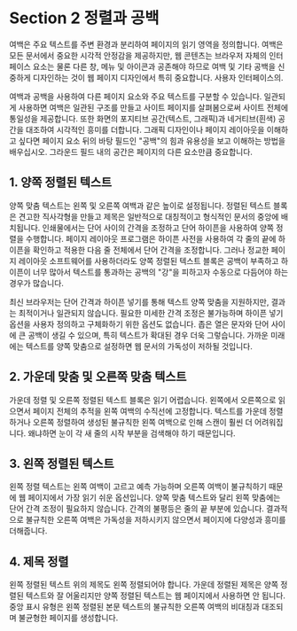 # Section 2 정렬과 공백

여백은 주요 텍스트를 주변 환경과 분리하여 페이지의 읽기 영역을 정의합니다. 여백은 모든 문서에서 중요한 시각적 안정감을 제공하지만, 웹 콘텐츠는 브라우저 자체의 인터페이스 요소는 물론 다른 창, 메뉴 및 아이콘과 공존해야 하므로 여백 및 기타 공백을 신중하게 디자인하는 것이 웹 페이지 디자인에서 특히 중요합니다. 사용자 인터페이스의.

여백과 공백을 사용하여 다른 페이지 요소와 주요 텍스트를 구분할 수 있습니다. 일관되게 사용하면 여백은 일관된 구조를 만들고 사이트 페이지를 살펴봄으로써 사이트 전체에 통일성을 제공합니다. 또한 화면의 포지티브 공간(텍스트, 그래픽)과 네거티브(흰색) 공간을 대조하여 시각적인 흥미를 더합니다. 그래픽 디자인이나 페이지 레이아웃을 이해하고 싶다면 페이지 요소 뒤의 바탕 필드인 "공백"의 힘과 유용성을 보고 이해하는 방법을 배우십시오. 그라운드 필드 내의 공간은 페이지의 다른 요소만큼 중요합니다.

## 1. 양쪽 정렬된 텍스트

양쪽 맞춤 텍스트는 왼쪽 및 오른쪽 여백과 같은 높이로 설정됩니다. 정렬된 텍스트 블록은 견고한 직사각형을 만들고 제목은 일반적으로 대칭적이고 형식적인 문서의 중앙에 배치됩니다. 인쇄물에서는 단어 사이의 간격을 조정하고 단어 하이픈을 사용하여 양쪽 정렬을 수행합니다. 페이지 레이아웃 프로그램은 하이픈 사전을 사용하여 각 줄의 끝에 하이픈을 확인하고 적용한 다음 줄 전체에서 단어 간격을 조정합니다. 그러나 정교한 페이지 레이아웃 소프트웨어를 사용하더라도 양쪽 정렬된 텍스트 블록은 공백이 부족하고 하이픈이 너무 많아서 텍스트를 통과하는 공백의 "강"을 피하고자 수동으로 다듬어야 하는 경우가 많습니다.

최신 브라우저는 단어 간격과 하이픈 넣기를 통해 텍스트 양쪽 맞춤을 지원하지만, 결과는 최적이거나 일관되지 않습니다. 필요한 미세한 간격 조정은 불가능하며 하이픈 넣기 옵션을 사용자 정의하고 구체화하기 위한 옵션도 없습니다. 좁은 열은 문자와 단어 사이에 큰 공백이 생길 수 있으며, 특히 텍스트가 확대된 경우 더욱 그렇습니다. 가까운 미래에는 텍스트를 양쪽 맞춤으로 설정하면 웹 문서의 가독성이 저하될 것입니다.

## 2. 가운데 맞춤 및 오른쪽 맞춤 텍스트

가운데 정렬 및 오른쪽 정렬된 텍스트 블록은 읽기 어렵습니다. 왼쪽에서 오른쪽으로 읽으면서 페이지 전체의 추적을 왼쪽 여백의 수직선에 고정합니다. 텍스트를 가운데 정렬하거나 오른쪽 정렬하여 생성된 불규칙한 왼쪽 여백으로 인해 스캔이 훨씬 더 어려워집니다. 왜냐하면 눈이 각 새 줄의 시작 부분을 검색해야 하기 때문입니다.

## 3. 왼쪽 정렬된 텍스트

왼쪽 정렬 텍스트는 왼쪽 여백이 고르고 예측 가능하며 오른쪽 여백이 불규칙하기 때문에 웹 페이지에서 가장 읽기 쉬운 옵션입니다. 양쪽 맞춤 텍스트와 달리 왼쪽 맞춤에는 단어 간격 조정이 필요하지 않습니다. 간격의 불평등은 줄의 끝 부분에 있습니다. 결과적으로 불규칙한 오른쪽 여백은 가독성을 저하시키지 않으면서 페이지에 다양성과 흥미를 더해줍니다.

## 4. 제목 정렬

왼쪽 정렬된 텍스트 위의 제목도 왼쪽 정렬되어야 합니다. 가운데 정렬된 제목은 양쪽 정렬된 텍스트와 잘 어울리지만 양쪽 정렬된 텍스트는 웹 페이지에서 사용하면 안 됩니다. 중앙 표시 유형은 왼쪽 정렬된 본문 텍스트의 불규칙한 오른쪽 여백의 비대칭과 대조되며 불균형한 페이지를 생성합니다.
